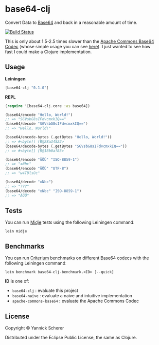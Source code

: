 # base64-clj

Convert Data to [Base64](http://en.wikipedia.org/wiki/Base64) and back in a reasonable amount of time. 

[![Build Status](https://travis-ci.org/xsc/base64-clj.png?branch=master)](https://travis-ci.org/xsc/base64-clj)

This is only about 1.5-2.5 times slower than the [Apache Commons Base64 Codec](http://commons.apache.org/proper/commons-codec/apidocs/org/apache/commons/codec/binary/Base64.html) (whose simple usage you can see [here](https://github.com/xsc/base64-clj/blob/master/benchmark/base64_clj_benchmark/apache_commons_base64.clj)). I just wanted to see how fast I could make a Clojure implementation.

## Usage

__Leiningen__

```clojure
[base64-clj "0.1.0"]
```

__REPL__

```clojure
(require '[base64-clj.core :as base64])

(base64/encode "Hello, World!")
;; => "SGVsbG8sIFdvcmxkIQ=="
(base64/decode "SGVsbG8sIFdvcmxkIQ==")
;; => "Hello, World!"

(base64/encode-bytes (.getBytes "Hello, World!"))
;; => #<byte[] [B@28a34522>
(base64/decode-bytes (.getBytes "SGVsbG8sIFdvcmxkIQ=="))
;; => #<byte[] [B@18b0af83>

(base64/encode "ÄÖÜ" "ISO-8859-1")
;; => "xNbc"
(base64/encode "ÄÖÜ" "UTF-8")
;; => "w4TDlsOc"

(base64/decode "xNbc")
;; => "???"
(base64/decode "xNbc" "ISO-8859-1")
;; => "ÄÖÜ"
```

## Tests

You can run [Midje](https://github.com/marick/Midje) tests using the following Leiningen command:

```
lein midje
```

## Benchmarks

You can run [Criterium](https://github.com/hugoduncan/criterium) benchmarks on different Base64 codecs with the following
Leiningen command:

```
lein benchmark base64-clj-benchmark.<ID> [--quick]
```

__ID__ is one of:

- `base64-clj` : evaluate this project
- `base64-naive` : evaluate a naive and intuitive implementation
- `apache-commons-base64` : evaluate the Apache Commons Codec

## License

Copyright &copy; Yannick Scherer

Distributed under the Eclipse Public License, the same as Clojure.
